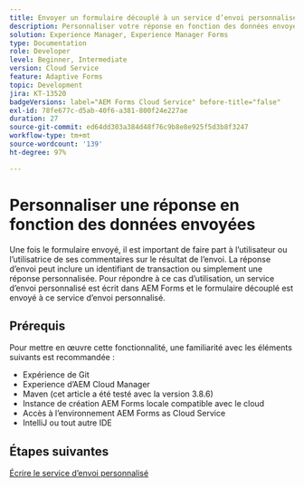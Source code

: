 ```yaml
---
title: Envoyer un formulaire découplé à un service d’envoi personnalisé
description: Personnaliser votre réponse en fonction des données envoyées
solution: Experience Manager, Experience Manager Forms
type: Documentation
role: Developer
level: Beginner, Intermediate
version: Cloud Service
feature: Adaptive Forms
topic: Development
jira: KT-13520
badgeVersions: label="AEM Forms Cloud Service" before-title="false"
exl-id: 78fe677c-d5ab-40f6-a381-800f24e227ae
duration: 27
source-git-commit: ed64dd303a384d48f76c9b8e8e925f5d3b8f3247
workflow-type: tm+mt
source-wordcount: '139'
ht-degree: 97%

---
```


# Personnaliser une réponse en fonction des données envoyées

Une fois le formulaire envoyé, il est important de faire part à l’utilisateur ou l’utilisatrice de ses commentaires sur le résultat de l’envoi. La réponse d’envoi peut inclure un identifiant de transaction ou simplement une réponse personnalisée. Pour répondre à ce cas d’utilisation, un service d’envoi personnalisé est écrit dans AEM Forms et le formulaire découplé est envoyé à ce service d’envoi personnalisé.

## Prérequis

Pour mettre en œuvre cette fonctionnalité, une familiarité avec les éléments suivants est recommandée :

* Expérience de Git
* Experience d’AEM Cloud Manager
* Maven (cet article a été testé avec la version 3.8.6)
* Instance de création AEM Forms locale compatible avec le cloud
* Accès à l’environnement AEM Forms as Cloud Service
* IntelliJ ou tout autre IDE


## Étapes suivantes

[Écrire le service d’envoi personnalisé](./custom-submit-service.md)
